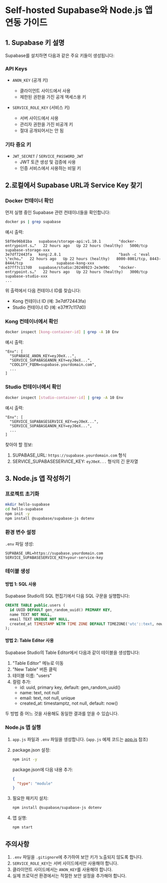 # Self-hosted Supabase와 Node.js 앱 연동 가이드

## 1. Supabase 키 설명

Supabase를 설치하면 다음과 같은 주요 키들이 생성됩니다:

### API Keys
- `ANON_KEY` (공개 키)
  - 클라이언트 사이드에서 사용
  - 제한된 권한을 가진 공개 액세스용 키
  
- `SERVICE_ROLE_KEY` (서비스 키)
  - 서버 사이드에서 사용
  - 관리자 권한을 가진 비공개 키
  - 절대 공개되어서는 안 됨

### 기타 중요 키
- `JWT_SECRET` / `SERVICE_PASSWORD_JWT`
  - JWT 토큰 생성 및 검증에 사용
  - 인증 서비스에서 사용하는 비밀 키

## 2.로컬에서 Supabase URL과 Service Key 찾기

### Docker 컨테이너 확인
먼저 실행 중인 Supabase 관련 컨테이너들을 확인합니다:
```bash
docker ps | grep supabase
```

예시 출력:
```
58f0e96b81ba   supabase/storage-api:v1.10.1        "docker-entrypoint.s…"   22 hours ago   Up 22 hours (healthy)   5000/tcp                                    supabase-storage-xxx
3e7df72443fa   kong:2.8.1                          "bash -c 'eval \"echo…"   22 hours ago   Up 22 hours (healthy)   8000-8001/tcp, 8443-8444/tcp               supabase-kong-xxx
e37ff7c117d0   supabase/studio:20240923-2e3e90c    "docker-entrypoint.s…"   22 hours ago   Up 22 hours (healthy)   3000/tcp                                    supabase-studio-xxx
...
```

위 출력에서 다음 컨테이너 ID를 찾습니다:
- Kong 컨테이너 ID (예: 3e7df72443fa)
- Studio 컨테이너 ID (예: e37ff7c117d0)

### Kong 컨테이너에서 확인
```bash
docker inspect [kong-container-id] | grep -A 10 Env
```
예시 출력:
```
"Env": [
  "SUPABASE_ANON_KEY=eyJ0eX...",
  "SERVICE_SUPABASEANON_KEY=eyJ0eX...",
  "COOLIFY_FQDN=supabase.yourdomain.com",
  ...
]
```

### Studio 컨테이너에서 확인
```bash
docker inspect [studio-container-id] | grep -A 10 Env
```
예시 출력:
```
"Env": [
  "SERVICE_SUPABASESERVICE_KEY=eyJ0eX...",
  "SERVICE_SUPABASEANON_KEY=eyJ0eX...",
  ...
]
```

찾아야 할 정보:
1. SUPABASE_URL: `https://supabase.yourdomain.com` 형식
2. SERVICE_SUPABASESERVICE_KEY: `eyJ0eX...` 형식의 긴 문자열

## 3. Node.js 앱 작성하기

### 프로젝트 초기화
```bash
mkdir hello-supabase
cd hello-supabase
npm init -y
npm install @supabase/supabase-js dotenv
```

### 환경 변수 설정
`.env` 파일 생성:
```env
SUPABASE_URL=https://supabase.yourdomain.com
SERVICE_SUPABASESERVICE_KEY=your-service-key
```

### 테이블 생성

#### 방법 1: SQL 사용
Supabase Studio의 SQL 편집기에서 다음 SQL 구문을 실행합니다:
```sql
CREATE TABLE public.users (
  id UUID DEFAULT gen_random_uuid() PRIMARY KEY,
  name TEXT NOT NULL,
  email TEXT UNIQUE NOT NULL,
  created_at TIMESTAMP WITH TIME ZONE DEFAULT TIMEZONE('utc'::text, now()) NOT NULL
);
```

#### 방법 2: Table Editor 사용
Supabase Studio의 Table Editor에서 다음과 같이 테이블을 생성합니다:

1. "Table Editor" 메뉴로 이동
2. "New Table" 버튼 클릭
3. 테이블 이름: "users"
4. 컬럼 추가:
   - id: uuid, primary key, default: gen_random_uuid()
   - name: text, not null
   - email: text, not null, unique
   - created_at: timestamptz, not null, default: now()

두 방법 중 어느 것을 사용해도 동일한 결과를 얻을 수 있습니다.

### Node.js 앱 실행

1. `app.js` 파일과 `.env` 파일을 생성합니다. 
   (`app.js` 예제 코드는 [app.js](app.js) 참조)

2. package.json 설정:
   ```bash
   npm init -y
   ```
   
   package.json에 다음 내용 추가:
   ```json
   {
     "type": "module"
   }
   ```

3. 필요한 패키지 설치:
   ```bash
   npm install @supabase/supabase-js dotenv
   ```

4. 앱 실행:
   ```bash
   npm start
   ```

## 주의사항
1. `.env` 파일을 `.gitignore`에 추가하여 보안 키가 노출되지 않도록 합니다.
2. `SERVICE_ROLE_KEY`는 서버 사이드에서만 사용해야 합니다.
3. 클라이언트 사이드에서는 `ANON_KEY`를 사용해야 합니다.
4. 실제 프로덕션 환경에서는 적절한 보안 설정을 추가해야 합니다.

